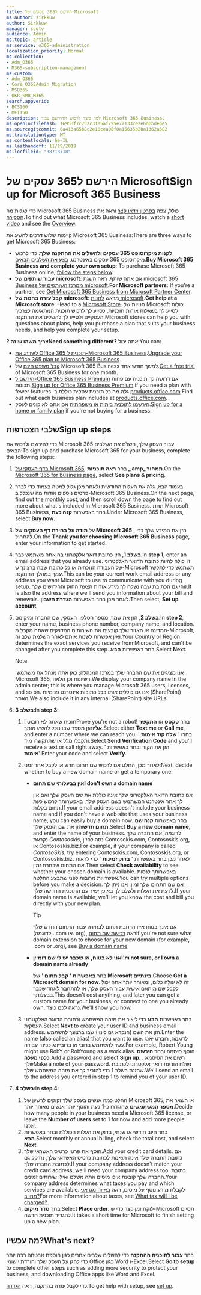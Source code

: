 ```yaml
---
title: הירשם ל365 עסקים של Microsoft
ms.author: sirkkuw
author: Sirkkuw
manager: scotv
audience: Admin
ms.topic: article
ms.service: o365-administration
localization_priority: Normal
ms.collection:
- Adm_O365
- M365-subscription-management
ms.custom:
- Adm_O365
- Core_O365Admin_Migration
- MSB365
- OKR_SMB_M365
search.appverid:
- BCS160
- MET150
description: למד כיצד לרכוש ולהירשם עבור Microsoft 365 Business.
ms.openlocfilehash: 16953f7c752c3105af795e721332e2e6d6bdebe5
ms.sourcegitcommit: 6a413a65b8c2e10cea08f0a15635b28a1362a582
ms.translationtype: MT
ms.contentlocale: he-IL
ms.lasthandoff: 11/19/2019
ms.locfileid: "38718718"
---
```

# <a name="sign-up-for-microsoft-365-business"></a><span data-ttu-id="8988f-103">הירשם ל365 עסקים של Microsoft</span><span class="sxs-lookup"><span data-stu-id="8988f-103">Sign up for Microsoft 365 Business</span></span>

<span data-ttu-id="8988f-104">כדי לגלות מה Microsoft 365 Business כולל, צפה [בסרטון וידאו קצר](https://go.microsoft.com/fwlink/?linkid=2109651) וראה את [הסקירה](microsoft-365-business-overview.md).</span><span class="sxs-lookup"><span data-stu-id="8988f-104">To find out what Microsoft 365 Business includes, watch a [short video](https://go.microsoft.com/fwlink/?linkid=2109651) and see the [Overview](microsoft-365-business-overview.md).</span></span>

<span data-ttu-id="8988f-105">קיימות שלוש דרכים להשיג את Microsoft 365 Business:</span><span class="sxs-lookup"><span data-stu-id="8988f-105">There are three ways to get Microsoft 365 Business:</span></span>
- <span data-ttu-id="8988f-106">**לקנות מיקרוסופט 365 עסקים ולהשלים את ההתקנה שלך**: כדי לרכוש מיקרוסופט 365 עסקים באינטרנט, [בצע את השלבים הבאים](#sign-up-steps).</span><span class="sxs-lookup"><span data-stu-id="8988f-106">**Buy Microsoft 365 Business and complete your own setup**: To purchase Microsoft 365 Business online, [follow the steps below](#sign-up-steps).</span></span>
- <span data-ttu-id="8988f-107">**עבור שותפים של microsoft**: אם אתה שותף, ראה [השגת microsoft 365 Business ממרכז השותפים של microsoft](get-microsoft-365-business.md#get-microsoft-365-business-from-microsoft-partner-center).</span><span class="sxs-lookup"><span data-stu-id="8988f-107">**For Microsoft partners**: If you're a partner, see [Get Microsoft 365 Business from Microsoft Partner Center](get-microsoft-365-business.md#get-microsoft-365-business-from-microsoft-partner-center).</span></span>
- <span data-ttu-id="8988f-108">**קבל עזרה בחנות של microsoft**: מראש [לחנות microsoft](https://go.microsoft.com/fwlink/?linkid=2109652).</span><span class="sxs-lookup"><span data-stu-id="8988f-108">**Get help at a Microsoft store**: Head to a [Microsoft Store](https://go.microsoft.com/fwlink/?linkid=2109652).</span></span> <span data-ttu-id="8988f-109">חנויות של Microsoft יכולות לסייע לך בשאלות אודות תוכניות, לסייע לך לרכוש תוכנית המתאימה לצרכיך העסקיים ולסייע לך להשלים את ההתקנה.</span><span class="sxs-lookup"><span data-stu-id="8988f-109">Microsoft stores can help you with questions about plans, help you purchase a plan that suits your business needs, and help you complete your setup.</span></span>

<span data-ttu-id="8988f-110">**? צריך משהו שונה**</span><span class="sxs-lookup"><span data-stu-id="8988f-110">**Need something different?**</span></span> <span data-ttu-id="8988f-111">אתה יכול:</span><span class="sxs-lookup"><span data-stu-id="8988f-111">You can:</span></span>
- <span data-ttu-id="8988f-112">[לשדרג את Office 365 תוכנית ל-Microsoft 365 Business](migrate-to-microsoft-365-business.md).</span><span class="sxs-lookup"><span data-stu-id="8988f-112">[Upgrade your Office 365 plan to Microsoft 365 Business](migrate-to-microsoft-365-business.md).</span></span>
- <span data-ttu-id="8988f-113">[קבל משפט חינם](https://go.microsoft.com/fwlink/p/?linkid=2102309) של Microsoft 365 Business למשך חודש אחד.</span><span class="sxs-lookup"><span data-stu-id="8988f-113">[Get a free trial](https://go.microsoft.com/fwlink/p/?linkid=2102309) of Microsoft 365 Business for one month.</span></span>
- <span data-ttu-id="8988f-114">[הירשם ל-Office 365 Business Premium](https://go.microsoft.com/fwlink/p/?LinkID=510935) אם דרושה לך תוכנית עם פחות תכונות.</span><span class="sxs-lookup"><span data-stu-id="8988f-114">[Sign up for Office 365 Business Premium](https://go.microsoft.com/fwlink/p/?LinkID=510935) if you need a plan with fewer features.</span></span> <span data-ttu-id="8988f-115">גלה מה כל תוכנית עסקית כוללת ב [products.office.com](https://go.microsoft.com/fwlink/?linkid=2109397).</span><span class="sxs-lookup"><span data-stu-id="8988f-115">Find out what each business plan includes at [products.office.com](https://go.microsoft.com/fwlink/?linkid=2109397).</span></span>
- <span data-ttu-id="8988f-116">[הירשמו לתוכנית ביתית או משפחתית](https://go.microsoft.com/fwlink/?linkid=2109398) אם אתם לא קונים לעסק.</span><span class="sxs-lookup"><span data-stu-id="8988f-116">[Sign up for a home or family plan](https://go.microsoft.com/fwlink/?linkid=2109398) if you're not buying for a business.</span></span> 

## <a name="sign-up-steps"></a><span data-ttu-id="8988f-117">שלבי הצטרפות</span><span class="sxs-lookup"><span data-stu-id="8988f-117">Sign up steps</span></span>

<span data-ttu-id="8988f-118">כדי להירשם ולרכוש את Microsoft 365 עבור העסק שלך, השלם את השלבים הבאים:</span><span class="sxs-lookup"><span data-stu-id="8988f-118">To sign up and purchase Microsoft 365 for your business, complete the following steps:</span></span>

1. <span data-ttu-id="8988f-119">[בדף העסקי של Microsoft 365](https://go.microsoft.com/fwlink/?linkid=2109654), בחר **ראה תוכניות _ amp_ תמחור**.</span><span class="sxs-lookup"><span data-stu-id="8988f-119">On the [Microsoft 365 for business page](https://go.microsoft.com/fwlink/?linkid=2109654), select **See plans & pricing**.</span></span> 
2. <span data-ttu-id="8988f-120">בעמוד הבא, גלה את העלות החודשית ולאחר מכן גלול למטה בעמוד כדי לברר פרטים נוספים אודות מה שנכלל ב-Microsoft 365 Business.</span><span class="sxs-lookup"><span data-stu-id="8988f-120">On the next page, find out the monthly cost, and then scroll down the page to find out more about what's included in Microsoft 365 Business.</span></span> <span data-ttu-id="8988f-121">תחת Microsoft 365 Business, בחר באפשרות **קנה כעת**.</span><span class="sxs-lookup"><span data-stu-id="8988f-121">Under Microsoft 365 Business, select **Buy now**.</span></span>
3. <span data-ttu-id="8988f-122">על **תודה על בחירת דף העסקים של Microsoft 365** , הזן את המידע שלך כדי להתחיל.</span><span class="sxs-lookup"><span data-stu-id="8988f-122">On the **Thank you for choosing Microsoft 365 Business** page, enter your information to get started.</span></span>
4. <span data-ttu-id="8988f-123">**בשלב 1**, הזן כתובת דואר אלקטרוני בה אתה משתמש כבר.</span><span class="sxs-lookup"><span data-stu-id="8988f-123">In **step 1**, enter an email address that you already use.</span></span> <span data-ttu-id="8988f-124">זו יכולה להיות כתובת הדואר האלקטרוני של העבודה הנוכחית או כל כתובת שבה ברצונך ש-Microsoft תשתמש כדי לתקשר עמך במהלך ההתקנה.</span><span class="sxs-lookup"><span data-stu-id="8988f-124">This can be your current work email address or any address you want Microsoft to use to communicate with you during setup.</span></span> <span data-ttu-id="8988f-125">זוהי גם הכתובת שבה נשלח לך מידע אודות הצעת החוק והחידושים שלך.</span><span class="sxs-lookup"><span data-stu-id="8988f-125">It is also the address where we'll send you information about your bill and renewals.</span></span> <span data-ttu-id="8988f-126">לאחר מכן בחר באפשרות **הגדרת חשבון**.</span><span class="sxs-lookup"><span data-stu-id="8988f-126">Then select, **Set up account**.</span></span>
5. <span data-ttu-id="8988f-127">**בשלב 2**, הזן את שמך, מספר הטלפון העסקי, שם החברה ומיקומם.</span><span class="sxs-lookup"><span data-stu-id="8988f-127">In **step 2**, enter your name, business phone number, company name, and location.</span></span> <span data-ttu-id="8988f-128">המדינה או האזור שלך קובעים את השירותים המדויקים שאתה מקבל מ-Microsoft, ואין אפשרות לשנות אותם לאחר השלמת שלב זה.</span><span class="sxs-lookup"><span data-stu-id="8988f-128">Your Country or Region determines the exact services you receive from Microsoft, and can't be changed after you complete this step.</span></span> <span data-ttu-id="8988f-129">בחר באפשרות **הבא**.</span><span class="sxs-lookup"><span data-stu-id="8988f-129">Select **Next**.</span></span>
    > [!NOTE]
    > <span data-ttu-id="8988f-130">אנו מציגים את שם החברה שלך במרכז המנהלה; כאן אתה מנהל את משתמשי Microsoft 365, רשיונות וכן הלאה.</span><span class="sxs-lookup"><span data-stu-id="8988f-130">We display your company name in the admin center; this is where you manage Microsoft 365 users, licenses, and so on.</span></span> <span data-ttu-id="8988f-131">אנו גם כוללים אותו בכל כתובות אינטרנט פנימיות (SharePoint) האתר.</span><span class="sxs-lookup"><span data-stu-id="8988f-131">We also include it in any internal (SharePoint) site URLs.</span></span>
6. <span data-ttu-id="8988f-132">**בשלב 3**:</span><span class="sxs-lookup"><span data-stu-id="8988f-132">In **step 3**:</span></span>

    1. <span data-ttu-id="8988f-133">! תוכיח שאתה לא רובוט</span><span class="sxs-lookup"><span data-stu-id="8988f-133">Prove you're not a robot!</span></span> <span data-ttu-id="8988f-134">בחר **טקסט** או **התקשר אלי**והזן מספר שבו נוכל להשיג אותך.</span><span class="sxs-lookup"><span data-stu-id="8988f-134">Select either **Text me** or **Call me**, and enter a number where we can reach you.</span></span> <span data-ttu-id="8988f-135">בחרו ' **שלח קוד אימות** ' ותקבלו מלל או שתתקשרו מיד.</span><span class="sxs-lookup"><span data-stu-id="8988f-135">Select **Send Verification Code** and you'll receive a text or call right away.</span></span> <span data-ttu-id="8988f-136">הזן את הקוד ובחר באפשרות ' **אימות**'.</span><span class="sxs-lookup"><span data-stu-id="8988f-136">Enter your code and select **Verify**.</span></span>
    2. <span data-ttu-id="8988f-137">לאחר מכן, החלט אם לרכוש שם תחום חדש או לקבל אחד זמני:</span><span class="sxs-lookup"><span data-stu-id="8988f-137">Next, decide whether to buy a new domain name or get a temporary one:</span></span>

        - <span data-ttu-id="8988f-138">**אין בבעלותי שם תחום**</span><span class="sxs-lookup"><span data-stu-id="8988f-138">**I don't own a domain name**</span></span> 
        
            <span data-ttu-id="8988f-139">אם כתובת הדואר האלקטרוני שלך אינה כוללת את שם העסק שלך ואם אין לך אתר אינטרנט המשתמש בשם העסק שלך, באפשרותך לרכוש כעת תחום בקלות.</span><span class="sxs-lookup"><span data-stu-id="8988f-139">If your email address doesn't include your business name and if you don't have a web site that uses your business name, you can easily buy a domain now.</span></span> <span data-ttu-id="8988f-140">בחר באפשרות **קנה שם תחום חדש**והזן את שם העסק שלך.</span><span class="sxs-lookup"><span data-stu-id="8988f-140">Select **Buy a new domain name**, and enter the name of your business.</span></span> <span data-ttu-id="8988f-141">לדוגמה, אם החברה שלך נקראת *Contososkis*, נסה להזין Contosokis.com, Contososkis.org, או Contososkis.biz.</span><span class="sxs-lookup"><span data-stu-id="8988f-141">For example, if your company is called *ContosoSkis*, try entering Contosokis.com, Contososkis.org, or Contososkis.biz.</span></span> <span data-ttu-id="8988f-142">לאחר מכן בחר באפשרות ' **בדוק זמינות** ' כדי לראות אם התחום שבחרת זמין.</span><span class="sxs-lookup"><span data-stu-id="8988f-142">Then select **Check availability** to see whether your chosen domain is available.</span></span> <span data-ttu-id="8988f-143">באפשרותך לנסות אפשרויות מרובות לפני שתבצע החלטה.</span><span class="sxs-lookup"><span data-stu-id="8988f-143">You can try multiple options before you make a decision.</span></span> <span data-ttu-id="8988f-144">אם שם התחום שלך זמין, אנו ניתן לך לדעת את העלות ולשלם לך באופן ישיר עם התוכנית החדשה שלך.</span><span class="sxs-lookup"><span data-stu-id="8988f-144">If your domain name is available, we'll let you know the cost and bill you directly with your new plan.</span></span> 
       
            > [!TIP]
            > <span data-ttu-id="8988f-145">אם אינך בטוח איזו הרחבת תחום לבחירה עבור התחום החדש שלך (לדוגמה,. com או. org), ראה [רכישת שם תחום](https://go.microsoft.com/fwlink/?linkid=2109700)</span><span class="sxs-lookup"><span data-stu-id="8988f-145">if you're not sure what domain extension to choose for your new domain (for example, .com or .org), see [Buy a domain name](https://go.microsoft.com/fwlink/?linkid=2109700)</span></span>
        
        - <span data-ttu-id="8988f-146">**אני לא בטוח, או שכבר יש לי שם דומיין**</span><span class="sxs-lookup"><span data-stu-id="8988f-146">**I'm not sure, or I own a domain name already**</span></span> 
        
             <span data-ttu-id="8988f-147">בחר **באפשרות ' קבל תחום ' של Microsoft בינתיים**.</span><span class="sxs-lookup"><span data-stu-id="8988f-147">Choose **Get a Microsoft domain for now**.</span></span> <span data-ttu-id="8988f-148">זה לא עולה כלום, ומאוחר יותר אתה יכול לקבל שם מותאם אישית עבור העסק שלך, או להתחבר לאחד שכבר בבעלותך.</span><span class="sxs-lookup"><span data-stu-id="8988f-148">This doesn't cost anything, and later you can get a custom name for your business, or connect to one you already own.</span></span> <span data-ttu-id="8988f-149">נראה לכם כיצד.</span><span class="sxs-lookup"><span data-stu-id="8988f-149">We'll show you how.</span></span>

    3. <span data-ttu-id="8988f-150">בחר באפשרות **הבא** כדי ליצור את מזהה המשתמש וכתובת הדואר האלקטרוני העסקית.</span><span class="sxs-lookup"><span data-stu-id="8988f-150">Select **Next** to create your user ID and business email address.</span></span> <span data-ttu-id="8988f-151">הזן את השם (הנקרא גם כינוי) שבו ברצונך להשתמש.</span><span class="sxs-lookup"><span data-stu-id="8988f-151">Enter the name (also called an alias) that you want to use.</span></span> <span data-ttu-id="8988f-152">לדוגמה, רוברט יאנג עשוי להשתמש ברובי או ברובייונג ככינוי עבודה.</span><span class="sxs-lookup"><span data-stu-id="8988f-152">For example, Robert Young might use RobY or RobYoung as a work alias.</span></span> <span data-ttu-id="8988f-153">הוסף סיסמה ובחר **הירשם כלפי מעלה**.</span><span class="sxs-lookup"><span data-stu-id="8988f-153">Add a password and select **Sign up**.</span></span> <span data-ttu-id="8988f-154">. רשום את הסיסמא שלך</span><span class="sxs-lookup"><span data-stu-id="8988f-154">Make a note of your password.</span></span> <span data-ttu-id="8988f-155">נשלח הודעת דואר אלקטרוני לכתובת שהזנת בשלב 1 כדי להזכיר לך את מזהה המשתמש שלך.</span><span class="sxs-lookup"><span data-stu-id="8988f-155">We'll send an email to the address you entered in step 1 to remind you of your user ID.</span></span>
7. <span data-ttu-id="8988f-156">**בשלב 4**:</span><span class="sxs-lookup"><span data-stu-id="8988f-156">In **step 4**:</span></span> 

    1. <span data-ttu-id="8988f-157">החלט כמה אנשים בעסק שלך זקוקים לרשיון של Microsoft 365, או השאר את **מספר המשתמשים** שהוגדרו כ-1 כעת והוסף יותר אנשים מאוחר יותר.</span><span class="sxs-lookup"><span data-stu-id="8988f-157">Decide how many people in your business need a Microsoft 365 license, or leave the **Number of users** set to 1 for now and add more people later.</span></span> 
    2. <span data-ttu-id="8988f-158">בחר חיוב חודשי או שנתי, בדוק את העלות הכוללת ובחר באפשרות **הבא**.</span><span class="sxs-lookup"><span data-stu-id="8988f-158">Select monthly or annual billing, check the total cost, and select **Next**.</span></span> 
    3. <span data-ttu-id="8988f-159">הוסף את פרטי כרטיס האשראי שלך.</span><span class="sxs-lookup"><span data-stu-id="8988f-159">Add your credit card details.</span></span> <span data-ttu-id="8988f-160">אם כתובת החברה שלך אינה תואמת לכתובת כרטיס האשראי שלך, נזדקק גם לכתובת החברה שלך.</span><span class="sxs-lookup"><span data-stu-id="8988f-160">If your company address doesn't match your credit card address, we'll need your company address too.</span></span> <span data-ttu-id="8988f-161">כתובת החברה שלך קובעת אילו מיסים אתה משלם ואילו שירותים זמינים.</span><span class="sxs-lookup"><span data-stu-id="8988f-161">Your company address determines what taxes you pay and which services are available.</span></span> <span data-ttu-id="8988f-162">לקבלת מידע נוסף על מיסים, ראה [באיזה מס אני מחויב?](https://go.microsoft.com/fwlink/?linkid=2109701)</span><span class="sxs-lookup"><span data-stu-id="8988f-162">For more information about taxes, see [What tax will I be charged?](https://go.microsoft.com/fwlink/?linkid=2109701).</span></span>
    4. <span data-ttu-id="8988f-163">בחר **סדר מיקום**.</span><span class="sxs-lookup"><span data-stu-id="8988f-163">Select **Place order**.</span></span> <span data-ttu-id="8988f-164">לוקח זמן קצר כדי ש-Microsoft תסיים להגדיר תוכנית חדשה.</span><span class="sxs-lookup"><span data-stu-id="8988f-164">It takes a short time for Microsoft to finish setting up a new plan.</span></span>

## <a name="whats-next"></a><span data-ttu-id="8988f-165">מה עכשיו?</span><span class="sxs-lookup"><span data-stu-id="8988f-165">What's next?</span></span>

<span data-ttu-id="8988f-166">בחר **עבור לתוכנית ההתקנה** כדי להשלים שלבים אחרים כגון הוספת אבטחה רבה יותר כדי להגן על העסק שלך והורדת יישומי Office כגון Word ו-Excel.</span><span class="sxs-lookup"><span data-stu-id="8988f-166">Select **Go to setup** to complete other steps such as adding more security to protect your business, and downloading Office apps like Word and Excel.</span></span>

<span data-ttu-id="8988f-167">כדי לקבל עזרה בהתקנה, ראה [הגדרה](set-up.md).</span><span class="sxs-lookup"><span data-stu-id="8988f-167">To get help with setup, see [set up](set-up.md).</span></span>

